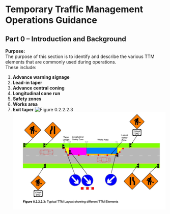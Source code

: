 
# Temporary Traffic Management Operations Guidance

## Part 0 – Introduction and Background

**Purpose:**  
The purpose of this section is to identify and describe the various TTM elements that are commonly used during operations.  
These include:

1. **Advance warning signage**
2. **Lead-in taper**
3. **Advance central coning**
4. **Longitudinal cone run**
5. **Safety zones**
6. **Works area**
7. **Exit taper**
![Figure 0.2.2.2.3](./TTM_Elements.png)
![Httm elements](https://github.com/nanacode4/TTM/blob/main/opertaion-part0/%20TTM%20Elements.png)

